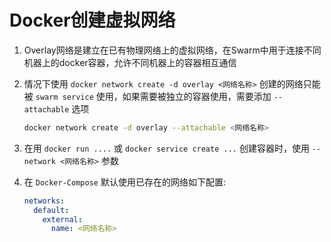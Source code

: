 # Docker创建虚拟网络

1. Overlay网络是建立在已有物理网络上的虚拟网络，在Swarm中用于连接不同机器上的docker容器，允许不同机器上的容器相互通信
2. 情况下使用 `docker network create -d overlay <网络名称>` 创建的网络只能被 `swarm service` 使用，如果需要被独立的容器使用，需要添加 `--attachable` 选项

    ```sh
    docker network create -d overlay --attachable <网络名称>
    ```

3. 在用 `docker run ....` 或 `docker service create ...` 创建容器时，使用 `--network <网络名称>` 参数
4. 在 `Docker-Compose` 默认使用已存在的网络如下配置:

   ```yaml
   networks:
     default:
       external:
         name: <网络名称>
   ```
